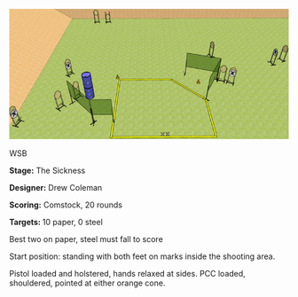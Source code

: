 ![The Sickness](Stage%20Design.png)

WSB

<b>Stage:</b> The Sickness

<b>Designer:</b> Drew Coleman

<b>Scoring:</b> Comstock, 20 rounds

<b>Targets: </b>10 paper, 0 steel

Best two on paper, steel must fall to score

Start position: standing with both feet on marks inside the shooting area.

Pistol loaded and holstered, hands relaxed at sides. PCC loaded, shouldered, pointed at either orange cone.

